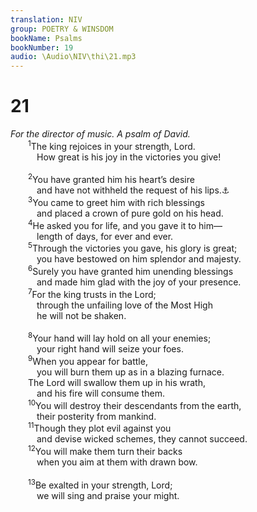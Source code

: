 ```yaml
---
translation: NIV
group: POETRY & WINSDOM
bookName: Psalms 
bookNumber: 19
audio: \Audio\NIV\thi\21.mp3
---
```


<div class="title"><h1>21</h1><i>For the director of music. A psalm of David.</i></div>
<span class="verse thi_21_1">  <sup>1</sup>The king rejoices in your strength, Lord. <br/>   How great is his joy in the victories you give! <br/><br/></span>
<span class="verse thi_21_2">  <sup>2</sup>You have granted him his heart’s desire <br/>   and have not withheld the request of his lips.<a data-toggle="tooltip" data-placement="bottom" title="The Hebrew has Selah (a word of uncertain meaning) here.">⚓</a><br/></span>
<span class="verse thi_21_3">  <sup>3</sup>You came to greet him with rich blessings <br/>   and placed a crown of pure gold on his head. <br/></span>
<span class="verse thi_21_4">  <sup>4</sup>He asked you for life, and you gave it to him— <br/>   length of days, for ever and ever. <br/></span>
<span class="verse thi_21_5">  <sup>5</sup>Through the victories you gave, his glory is great; <br/>   you have bestowed on him splendor and majesty. <br/></span>
<span class="verse thi_21_6">  <sup>6</sup>Surely you have granted him unending blessings <br/>   and made him glad with the joy of your presence. <br/></span>
<span class="verse thi_21_7">  <sup>7</sup>For the king trusts in the Lord; <br/>   through the unfailing love of the Most High <br/>   he will not be shaken. <br/><br/></span>
<span class="verse thi_21_8">  <sup>8</sup>Your hand will lay hold on all your enemies; <br/>   your right hand will seize your foes. <br/></span>
<span class="verse thi_21_9">  <sup>9</sup>When you appear for battle, <br/>   you will burn them up as in a blazing furnace. <br/>  The Lord will swallow them up in his wrath, <br/>   and his fire will consume them. <br/></span>
<span class="verse thi_21_10">  <sup>10</sup>You will destroy their descendants from the earth, <br/>   their posterity from mankind. <br/></span>
<span class="verse thi_21_11">  <sup>11</sup>Though they plot evil against you <br/>   and devise wicked schemes, they cannot succeed. <br/></span>
<span class="verse thi_21_12">  <sup>12</sup>You will make them turn their backs <br/>   when you aim at them with drawn bow. <br/><br/></span>
<span class="verse thi_21_13">  <sup>13</sup>Be exalted in your strength, Lord; <br/>   we will sing and praise your might. <br/></span>
